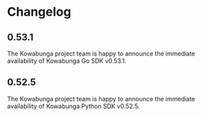 # Changelog

## 0.53.1

The Kowabunga project team is happy to announce the immediate availability of Kowabunga Go SDK v0.53.1.

## 0.52.5

The Kowabunga project team is happy to announce the immediate availability of Kowabunga Python SDK v0.52.5.
